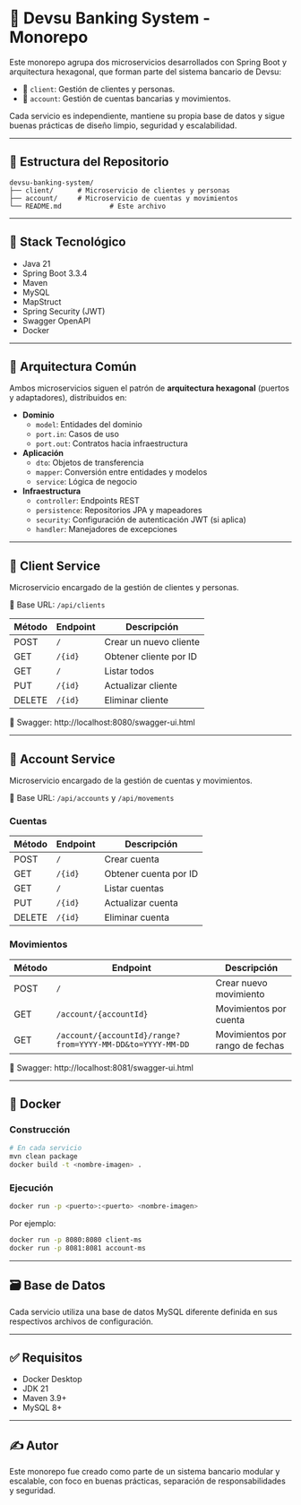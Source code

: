 # 🏦 Devsu Banking System - Monorepo

Este monorepo agrupa dos microservicios desarrollados con Spring Boot y arquitectura hexagonal, que forman parte del sistema bancario de Devsu:

- 📜 `client`: Gestión de clientes y personas.
- 📒 `account`: Gestión de cuentas bancarias y movimientos.

Cada servicio es independiente, mantiene su propia base de datos y sigue buenas prácticas de diseño limpio, seguridad y escalabilidad.

---

## 📂 Estructura del Repositorio

```
devsu-banking-system/
├── client/      # Microservicio de clientes y personas
├── account/     # Microservicio de cuentas y movimientos
└── README.md            # Este archivo
```

---

## 🧰 Stack Tecnológico

- Java 21
- Spring Boot 3.3.4
- Maven
- MySQL
- MapStruct
- Spring Security (JWT)
- Swagger OpenAPI
- Docker

---

## 🧱 Arquitectura Común

Ambos microservicios siguen el patrón de **arquitectura hexagonal** (puertos y adaptadores), distribuidos en:

- **Dominio**
  - `model`: Entidades del dominio
  - `port.in`: Casos de uso
  - `port.out`: Contratos hacia infraestructura
- **Aplicación**
  - `dto`: Objetos de transferencia
  - `mapper`: Conversión entre entidades y modelos
  - `service`: Lógica de negocio
- **Infraestructura**
  - `controller`: Endpoints REST
  - `persistence`: Repositorios JPA y mapeadores
  - `security`: Configuración de autenticación JWT (si aplica)
  - `handler`: Manejadores de excepciones

---

## 📜 Client Service

Microservicio encargado de la gestión de clientes y personas.

📍 Base URL: `/api/clients`

| Método | Endpoint   | Descripción             |
|--------|------------|-------------------------|
| POST   | `/`        | Crear un nuevo cliente  |
| GET    | `/{id}`    | Obtener cliente por ID  |
| GET    | `/`        | Listar todos            |
| PUT    | `/{id}`    | Actualizar cliente      |
| DELETE | `/{id}`    | Eliminar cliente        |

🔗 Swagger: http://localhost:8080/swagger-ui.html

---

## 📒 Account Service

Microservicio encargado de la gestión de cuentas y movimientos.

📍 Base URL: `/api/accounts` y `/api/movements`

### Cuentas

| Método | Endpoint   | Descripción               |
|--------|------------|---------------------------|
| POST   | `/`        | Crear cuenta              |
| GET    | `/{id}`    | Obtener cuenta por ID     |
| GET    | `/`        | Listar cuentas            |
| PUT    | `/{id}`    | Actualizar cuenta         |
| DELETE | `/{id}`    | Eliminar cuenta           |

### Movimientos

| Método | Endpoint   | Descripción                                   |
|--------|------------|-----------------------------------------------|
| POST   | `/`        | Crear nuevo movimiento                        |
| GET    | `/account/{accountId}` | Movimientos por cuenta             |
| GET    | `/account/{accountId}/range?from=YYYY-MM-DD&to=YYYY-MM-DD` | Movimientos por rango de fechas |

🔗 Swagger: http://localhost:8081/swagger-ui.html

---

## 🐳 Docker

### Construcción

```bash
# En cada servicio
mvn clean package
docker build -t <nombre-imagen> .
```

### Ejecución

```bash
docker run -p <puerto>:<puerto> <nombre-imagen>
```

Por ejemplo:

```bash
docker run -p 8080:8080 client-ms
docker run -p 8081:8081 account-ms
```

---

## 🗃️ Base de Datos

Cada servicio utiliza una base de datos MySQL diferente definida en sus respectivos archivos de configuración.

---

## ✅ Requisitos

- Docker Desktop
- JDK 21
- Maven 3.9+
- MySQL 8+

---

## ✍️ Autor

Este monorepo fue creado como parte de un sistema bancario modular y escalable, con foco en buenas prácticas, separación de responsabilidades y seguridad.
